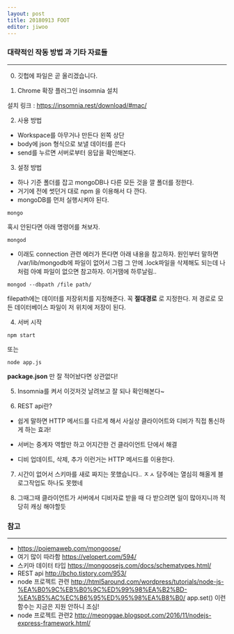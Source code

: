 ```yaml
---
layout: post
title: 20180913 FOOT
editor: jiwoo
---
```


### 대략적인 작동 방법 과 기타 자료들
***
0. 깃헙에 파일은 곧 올리겠습니다.

1. Chrome 확장 플러그인 insomnia 설치

설치 링크 : <https://insomnia.rest/download/#mac/>

2. 사용 방법

* Workspace를 아무거나 만든다 왼쪽 상단
* body에 json 형식으로 보낼 데이터를 쓴다
* send를 누르면 서버로부터 응답을 확인해본다.

3. 설정 방법

* 하나 기준 폴더를 잡고 mongoDB나 다른 모든 것을 깔 폴더를 정한다.
* 거기에 전에 썻던거 대로 npm 을 이용해서 다 깐다.
* mongoDB를 먼저 실행시켜야 된다.
~~~
mongo
~~~
혹시 안된다면 아래 명령어를 쳐보자.
~~~
mongod
~~~
* 이래도 connection 관련 에러가 뜬다면 아래 내용을 참고하자.
원인부터 말하면 /var/lib/mongodb에 파일이 없어서 그럼
그 안에 .lock파일을 삭제해도 되는데 나처럼 아예 파일이 없으면 참고하자.
이거땜에 하루날림..
~~~
mongod --dbpath /file path/
~~~
filepath에는 데이터를 저장위치를 지정해준다. 꼭 **절대경로** 로 지정한다.
저 경로로 모든 데이터베이스 파일이 저 위치에 저장이 된다.

4. 서버 시작
~~~
npm start
~~~
또는
~~~
node app.js
~~~
**package.json** 만 잘 적어놨다면 상관없다!

5. Insomnia를 켜서 이것저것 날려보고 잘 되나 확인해본다~

6. REST api란?

* 쉽게 말하면 HTTP 메서드를 다르게 해서
사실상 클라이어트와 디비가 직접 통신하게 하는 효과!

* 서버는 중계자 역할만 하고 어지간한 건 클라이언트 단에서 해결

* 디비 업데이트, 삭제, 추가 이런거는 HTTP 메서드를 이용한다.

7. 시간이 없어서 스키마를 새로 짜지는 못했습니다.. ㅈㅅ
담주에는 열심히 해올게 블로그작업도 하나도 못했네

8. 그때그때 클라이언트가 서버에서 디비자료 받을 때
다 받으려면 일이 많아지니까 적당히 캐싱 해야할듯


### 참고
***
* <https://poiemaweb.com/mongoose/>
* 여기 많이 따라함 <https://velopert.com/594/>
* 스키마 데이터 타입 <https://mongoosejs.com/docs/schematypes.html/>
* REST api <http://bcho.tistory.com/953/>
* node 프로젝트 관련 <http://html5around.com/wordpress/tutorials/node-js-%EA%B0%9C%EB%B0%9C%ED%99%98%EA%B2%BD-%EA%B5%AC%EC%B6%95%ED%95%98%EA%B8%B0/>
app.set() 이런 함수는 지금은 지원 안하니 조심!
* node 프로젝트 관련2 <http://meonggae.blogspot.com/2016/11/nodejs-express-framework.html/>
